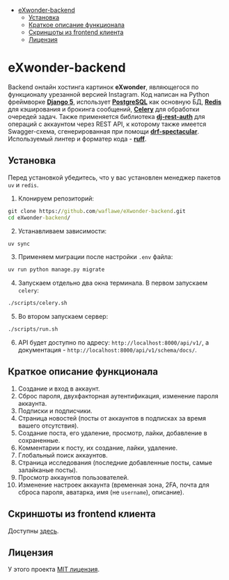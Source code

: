 - [eXwonder-backend](#exwonder-backend)
   * [Установка](#installation)
   * [Краткое описание функционала](#description)
   * [Скриншоты из frontend клиента](#screenshots)
   * [Лицензия](#license)

<!-- TOC --><a name="exwonder-backend"></a>
# eXwonder-backend
Backend онлайн хостинга картинок __eXwonder__, являющегося по функционалу урезанной версией Instagram. 
Код написан на Python фреймворке __[Django 5](https://www.djangoproject.com/)__, использует __[PostgreSQL](https://www.postgresql.org/)__ как основную БД, 
__[Redis](https://github.com/redis/redis)__ для кэширования и брокинга сообщений, __[Celery](https://docs.celeryq.dev/en/stable/getting-started/introduction.html)__ 
для обработки очередей задач. Также применяется библиотека __[dj-rest-auth](https://github.com/iMerica/dj-rest-auth)__ для операций с аккаунтом 
через REST API, к которому также имеется Swagger-схема, сгенерированная при помощи 
__[drf-spectacular](https://github.com/tfranzel/drf-spectacular/)__. Используемый линтер и форматер кода - __[ruff](https://github.com/astral-sh/ruff)__. 
<!-- TOC --><a name="installation"></a>
## Установка
Перед установкой убедитесь, что у вас установлен менеджер пакетов `uv` и `redis`.
1. Клонируем репозиторий:
```cmd
git clone https://github.com/waflawe/eXwonder-backend.git
cd eXwonder-backend/
```
2. Устанавливаем зависимости:
```cmd
uv sync
```
3. Применяем миграции после настройки `.env` файла:
```cmd
uv run python manage.py migrate
```
4. Запускаем отдельно два окна терминала. В первом запускаем `celery`:
```cmd
./scripts/celery.sh
```
5. Во втором запускаем сервер:
```cmd
./scripts/run.sh
```
6. API будет доступно по адресу: `http://localhost:8000/api/v1/`, а документация - `http://localhost:8000/api/v1/schema/docs/`.
<!-- TOC --><a name="description"></a>
## Краткое описание функционала
1. Создание и вход в аккаунт.
2. Сброс пароля, двухфакторная аутентификация, изменение пароля аккаунта.
3. Подписки и подписчики.
4. Страница новостей (посты от аккаунтов в подписках за время вашего отсутствия).
5. Создание поста, его удаление, просмотр, лайки, добавление в сохраненные.
6. Комментарии к посту, их создание, лайки, удаление.
7. Глобальный поиск аккаунтов.
8. Страница исследования (последние добавленные посты, самые залайканые посты).
9. Просмотр аккаунтов пользователей.
10. Изменение настроек аккаунта (временная зона, 2FA, почта для сброса пароля, аватарка, имя (не `username`), описание). 
<!-- TOC --><a name="screenshots"></a>
## Скриншоты из frontend клиента
Доступны [здесь](https://github.com/waflawe/eXwonder-frontend/blob/main/README.md).
<!-- TOC --><a name="license"></a>
## Лицензия
У этого проекта [MIT лицензия](https://github.com/waflawe/eXwonder-backend/blob/main/LICENSE).

